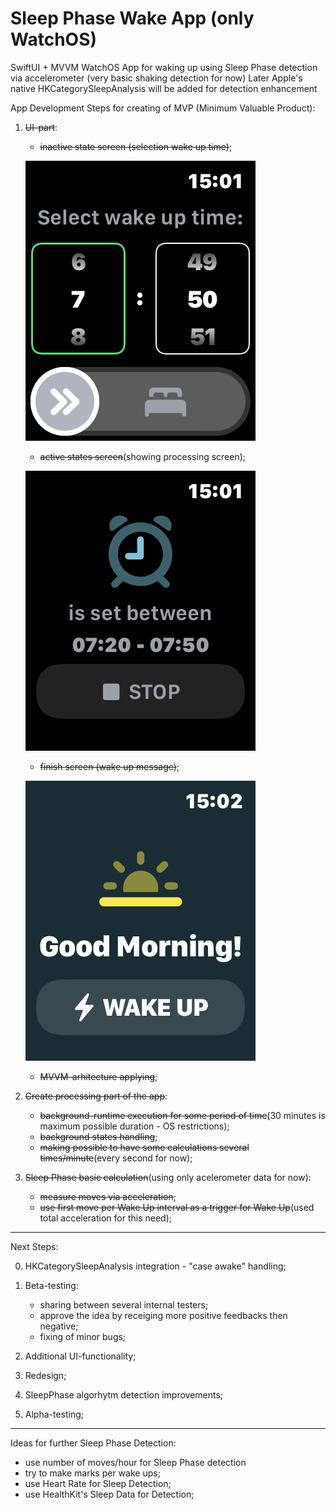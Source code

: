 # Sleep Phase Wake App (only WatchOS)

SwiftUI + MVVM WatchOS App for waking up using Sleep Phase detection via accelerometer (very basic shaking detection for now)
Later Apple's native HKCategorySleepAnalysis will be added for detection enhancement

App Development Steps for creating of MVP (Minimum Valuable Product):
  
1. ~~UI-part~~:
    - ~~inactive state screen (selection wake up time)~~;
    
    ![alt text](https://github.com/rusel95/SleepPhaseWakeApp/blob/main/SleepPhaseWakeApp%20WatchKit%20Extension/Resources/Examples/notstartedsession.PNG)
    
    - ~~active states screen~~(showing processing screen);
    
    ![alt text](https://github.com/rusel95/SleepPhaseWakeApp/blob/main/SleepPhaseWakeApp%20WatchKit%20Extension/Resources/Examples/startedsession.PNG)
        
    - ~~finish screen (wake up message)~~;
    
    ![alt text](https://github.com/rusel95/SleepPhaseWakeApp/blob/main/SleepPhaseWakeApp%20WatchKit%20Extension/Resources/Examples/wakeup.PNG)
    
    - ~~MVVM-arhitecture applying~~;

2. ~~Create processing part of the app~~:
    - ~~background-runtime execution for some period of time~~(30 minutes is maximum possible duration - OS restrictions);
    - ~~background states handling~~;
    - ~~making possible to have some calculations several times/minute~~(every second for now);
  
3. ~~Sleep Phase basic calculation~~(using only acelerometer data for now):
    - ~~measure moves via acceleration~~;
    - ~~use first move per Wake Up interval as a trigger for Wake Up~~(used total acceleration for this need);

---

Next Steps:

0. HKCategorySleepAnalysis integration - "case awake" handling;

1. Beta-testing: 
    - sharing between several internal testers; 
    - approve the idea by receiging more positive feedbacks then negative;
    - fixing of minor bugs;
   
2. Additional UI-functionality;

3. Redesign;

4. SleepPhase algorhytm detection improvements;

5. Alpha-testing;
    
        
---

Ideas for further Sleep Phase Detection:
- use number of moves/hour for Sleep Phase detection
- try to make marks per wake ups;
- use Heart Rate for Sleep Detection;
- use HealthKit's Sleep Data for Detection;
